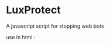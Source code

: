 # LuxProtect
A javascript script for stopping web bots

use in html :

<script src="luxprotect.js"></script

or:
<script src="https://github.com/OgnjenDev/LuxProtect/luxprotect.js"></script